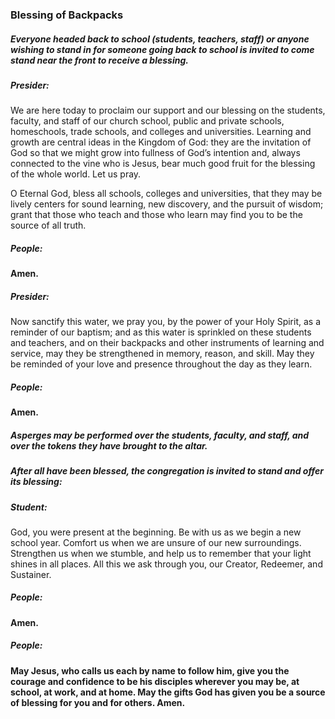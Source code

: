 ### Blessing of Backpacks
##### Everyone headed back to school (students, teachers, staff) or  anyone wishing to stand in for someone going back to school is invited to come stand near the front to receive a blessing.

##### Presider:
We are here today to proclaim our support and our blessing on the students, faculty, and staff of our church school, public and private schools, homeschools, trade schools, and colleges and universities. Learning and growth are central ideas in the Kingdom of God: they are the invitation of God so that we might grow into fullness of God’s intention and, always connected to the vine who is Jesus, bear much good fruit for the blessing of the whole world. Let us pray.

O Eternal God, bless all schools, colleges and universities, that they may be lively centers for sound learning, new discovery, and the pursuit of wisdom; grant that those who teach and those who learn may find you to be the source of all truth.

##### People: 
**Amen.**

##### Presider:
Now sanctify this water, we pray you, by the power of your Holy Spirit, as a reminder of our baptism; and as this water is sprinkled on these students and teachers, and on their backpacks and other instruments of learning and service, may they be strengthened in memory, reason, and skill. May they be reminded of your love and presence throughout the day as they learn.

##### People: 
**Amen.**

##### Asperges may be performed over the students, faculty, and staff, and over the tokens they have brought to the altar.

##### After all have been blessed, the congregation is invited to stand and offer its blessing:

##### Student:
God, you were present at the beginning. Be with us as we begin a new school year. Comfort us when we are unsure of our new surroundings. Strengthen us when we stumble, and help us to remember that your light shines in all places. All this we ask through you, our Creator, Redeemer, and Sustainer.

##### People: 
**Amen.**

##### People: 
**May Jesus, who calls us each by name to follow him, give you the courage and confidence to be his disciples wherever you may be, at school, at work, and at home. May the gifts God has given you be a source of blessing for you and for others. Amen.**
